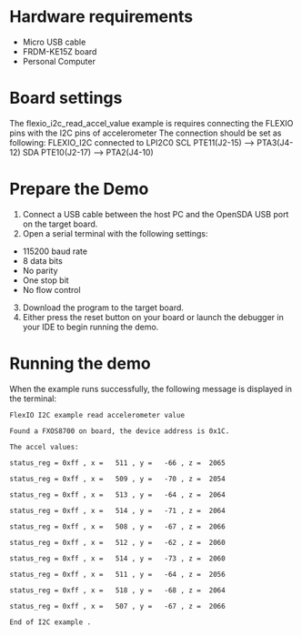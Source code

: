 Hardware requirements
=====================
- Micro USB cable
- FRDM-KE15Z board
- Personal Computer

Board settings
==============
The flexio_i2c_read_accel_value example is requires connecting the FLEXIO pins with the I2C pins of accelerometer
The connection should be set as following:
   FLEXIO_I2C        connected to  LPI2C0
SCL     PTE11(J2-15)     -->       PTA3(J4-12)
SDA     PTE10(J2-17)     -->       PTA2(J4-10)

Prepare the Demo
================
1.  Connect a USB cable between the host PC and the OpenSDA USB port on the target board.
2.  Open a serial terminal with the following settings:
   - 115200 baud rate
   - 8 data bits
   - No parity
   - One stop bit
   - No flow control
3. Download the program to the target board.
4. Either press the reset button on your board or launch the debugger in your IDE to begin running the demo.

Running the demo
================
When the example runs successfully, the following message is displayed in the terminal:

~~~~~~~~~~~~~~~~~~~~~
FlexIO I2C example read accelerometer value

Found a FXOS8700 on board, the device address is 0x1C.

The accel values:

status_reg = 0xff , x =   511 , y =   -66 , z =  2065

status_reg = 0xff , x =   509 , y =   -70 , z =  2054

status_reg = 0xff , x =   513 , y =   -64 , z =  2064

status_reg = 0xff , x =   514 , y =   -71 , z =  2064

status_reg = 0xff , x =   508 , y =   -67 , z =  2066

status_reg = 0xff , x =   512 , y =   -62 , z =  2060

status_reg = 0xff , x =   514 , y =   -73 , z =  2060

status_reg = 0xff , x =   511 , y =   -64 , z =  2056

status_reg = 0xff , x =   518 , y =   -68 , z =  2064

status_reg = 0xff , x =   507 , y =   -67 , z =  2066

End of I2C example .
~~~~~~~~~~~~~~~~~~~~~
